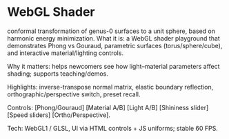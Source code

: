 # WebGL Shader
conformal transformation of genus-0 surfaces to a unit sphere, based on harmonic energy minimization.
What it is: a WebGL shader playground that demonstrates Phong vs Gouraud, parametric surfaces (torus/sphere/cube), and interactive material/lighting controls.

Why it matters: helps newcomers see how light–material parameters affect shading; supports teaching/demos.

Highlights: inverse-transpose normal matrix, elastic boundary reflection, orthographic/perspective switch, preset recall.

Controls: [Phong/Gouraud] [Material A/B] [Light A/B] [Shininess slider] [Speed sliders] [Ortho/Perspective].

Tech: WebGL1 / GLSL, UI via HTML controls + JS uniforms; stable 60 FPS.

